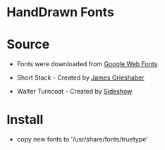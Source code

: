 HandDrawn Fonts
===============

# Source

* Fonts were downloaded from [Google Web Fonts](http://www.google.com/webfonts#ChoosePlace:select/Collection:Walter+Turncoat|Short+Stack)

* Short Stack - Created by [James Grieshaber](https://profiles.google.com/jamesgrieshaber/about)

* Walter Turncoat - Created by [Sideshow](https://profiles.google.com/sideshowfonts/about)

# Install

* copy new fonts to '/usr/share/fonts/truetype'
